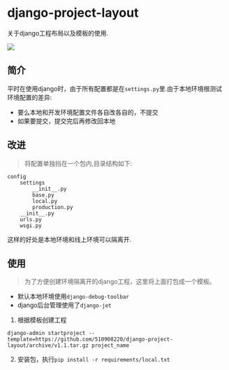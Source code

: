 # django-project-layout
关于django工程布局以及模板的使用.

![](https://travis-ci.org/510908220/django-project-layout.svg)
## 简介
平时在使用django时，由于所有配置都是在```settings.py```里.由于本地环境根测试环境配置的差异:
- 要么本地和开发环境配置文件各自改各自的，不提交
- 如果要提交，提交完后再修改回本地

## 改进
> 将配置单独挡在一个包内,目录结构如下:  

```
config
	settings
		__init__.py
		base.py
		local.py
		production.py
	__init__.py
	urls.py
	wsgi.py
```
这样的好处是本地环境和线上环境可以隔离开.

## 使用
> 为了方便创建环境隔离开的django工程，这里将上面打包成一个模板。
- 默认本地环境使用```django-debug-toolbar```
- django后台管理使用了```django-jet```




1.  根据模板创建工程
```
django-admin startproject --template=https://github.com/510908220/django-project-layout/archive/v1.1.tar.gz project_name
```

2.  安装包，执行```pip install -r requirements/local.txt```
